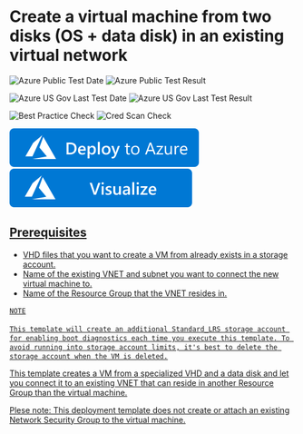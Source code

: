 # Create a virtual machine from two disks (OS + data disk) in an existing virtual network

![Azure Public Test Date](https://azurequickstartsservice.blob.core.windows.net/badges/201-vm-os-disk-and-data-disk-existing-vnet/PublicLastTestDate.svg)
![Azure Public Test Result](https://azurequickstartsservice.blob.core.windows.net/badges/201-vm-os-disk-and-data-disk-existing-vnet/PublicDeployment.svg)

![Azure US Gov Last Test Date](https://azurequickstartsservice.blob.core.windows.net/badges/201-vm-os-disk-and-data-disk-existing-vnet/FairfaxLastTestDate.svg)
![Azure US Gov Last Test Result](https://azurequickstartsservice.blob.core.windows.net/badges/201-vm-os-disk-and-data-disk-existing-vnet/FairfaxDeployment.svg)

![Best Practice Check](https://azurequickstartsservice.blob.core.windows.net/badges/201-vm-os-disk-and-data-disk-existing-vnet/BestPracticeResult.svg)
![Cred Scan Check](https://azurequickstartsservice.blob.core.windows.net/badges/201-vm-os-disk-and-data-disk-existing-vnet/CredScanResult.svg)

[![Deploy To Azure](https://raw.githubusercontent.com/Azure/azure-quickstart-templates/master/1-CONTRIBUTION-GUIDE/images/deploytoazure.svg?sanitize=true)](https://portal.azure.com/#create/Microsoft.Template/uri/https%3A%2F%2Fraw.githubusercontent.com%2FAzure%2Fazure-quickstart-templates%2Fmaster%2F201-os-disk-and-data-disk-existing-vnet%2Fazuredeploy.json)
[![Visualize](https://raw.githubusercontent.com/Azure/azure-quickstart-templates/master/1-CONTRIBUTION-GUIDE/images/visualizebutton.svg?sanitize=true)](http://armviz.io/#/?load=https%3A%2F%2Fraw.githubusercontent.com%2FAzure%2Fazure-quickstart-templates%2Fmaster%2F201-os-disk-and-data-disk-existing-vnet%2Fazuredeploy.json)

<a href="https://portal.azure.com/#create/Microsoft.Template/uri/https%3A%2F%2Fraw.githubusercontent.com%2Fazure%2Fazure-quickstart-templates%2Fmaster%2F201-os-disk-and-data-disk-existing-vnet%2Fazuredeploy.json" target="_blank">
    

<a href="http://armviz.io/#/?load=https%3A%2F%2Fraw.githubusercontent.com%2FAzure%2Fazure-quickstart-templates%2Fmaster%2F201-os-disk-and-data-disk-existing-vnet%2Fazuredeploy.json" target="_blank">

## Prerequisites

- VHD files that you want to create a VM from already exists in a storage account.
- Name of the existing VNET and subnet you want to connect the new virtual machine to.
- Name of the Resource Group that the VNET resides in.

```
NOTE

This template will create an additional Standard_LRS storage account for enabling boot diagnostics each time you execute this template. To avoid running into storage account limits, it's best to delete the storage account when the VM is deleted.
```

This template creates a VM from a specialized VHD and a data disk and let you connect it to an existing VNET that can reside in another Resource Group than the virtual machine.

Plese note: This deployment template does not create or attach an existing Network Security Group to the virtual machine. 


